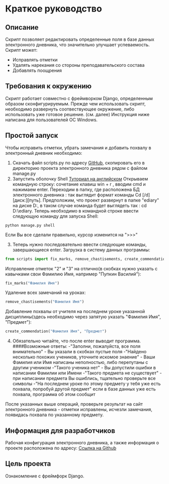# Краткое руководство

## Описание

Скрипт позволяет редактировать определенные поля в базе данных электронного дневника, что значительно улучшает успеваемость.
Скрипт может:
- Исправлять отметки
- Удалять нарекания со стороны преподавательского состава
- Добавлять поощрения

## Требования к окружению

Скрипт работает совместно с фреймворком Django, определенным образом сконфигурируемым.
Прежде чем использовать скрипт, необходимо развернуть соотвествующее окружение, либо использовать уже готовое решение. (см. далее)
Инструкция ниже написана для пользователей ОС Windows.

## Простой запуск

Чтобы исправить отметки, убрать замечания и добавить похвалу в электронный дневник необходимо:
1. Скачать файл scripts.py по адресу [GitHub](https://github.com/Rostwik/ediary/archive/refs/heads/main.zip), скопировать его в директорию проекта электронного дневника рядом с файлом manage.py
2. Запустить оболочку Shell [Туториал на английском](https://www.csestack.org/open-python-shell-django/)
Открываем командную строку: сочетание клавиш win + r , вводим cmd и нажимаем enter.
Переходим в папку, где расположена БД электронного дневника : так выглядит формат команды Cd [/d] [диск:][путь]. Предположим, что проект развернут в папке "ediary" на диске D:,
в таком случае команда будет выглядеть так : cd D:\ediary. Теперь необходимо в командной строке ввести следующую команду для запуска Shell:
   

```
python manage.py shell
```

Если Вы все сделали правильно, курсор изменится на ">>>"

3. Теперь нужно последовательно ввести следующие команды, завершающиеся enter.
Загрузка в систему данных программы:


```python
from scripts import fix_marks, remove_chastisements, create_commendation
```


Исправление отметок "2" и "3" на отлично(в скобках нужно указать с кавычками свои Фамилию Имя, например "Пупкин Василий"):

```python
fix_marks("Фамилия Имя")
```

Удаление всех замечаний на уроках:

```python
remove_chastisements("Фамилия Имя")
```

Добавление похвалы от учителя на последнем уроке указанной дисциплины(здесь необходимо через запятую указать "Фамилия Имя", "Предмет"):

```python
create_commendation("Фамилия Имя", "Предмет")
```
4.  Обязательно читайте, что после enter выводит программа. 
    ####Возможные ответы:
        -"Заполни, пожалуйста, все поля внимательно" - Вы указали в скобках пустые поля
        -"Найдено несколько похожих учеников, уточните искомое знаение" - Ваши Фамилия или Имя написаны неполностью, либо перепутаны с другим учеником 
        -"Такого ученика нет" - Вы допустили ошибки в написании Фамилии или Имени
        -"Такого предмета не существует" - при написании предмета Вы ошиблись, тщательно проверьте все символы
        -"На последнем уроке по этому предмету у тебя уже есть похвала, попробуй другой предмет" если в базе данных уже есть похвала, программа об этом сообщит

После указанных выше операций, проверьте результат на сайт электронного дневника - отметки исправлены, исчезли замечания, появидась похвала по указанному предмету.

## Информация для разработчиков

Рабочая конфигурация электронного дневника, а также информация о проекте расположена по адресу: [Ссылка на Github](https://github.com/devmanorg/e-diary/tree/master)


## Цель проекта

Ознакомление с фреймфорк Django. 

